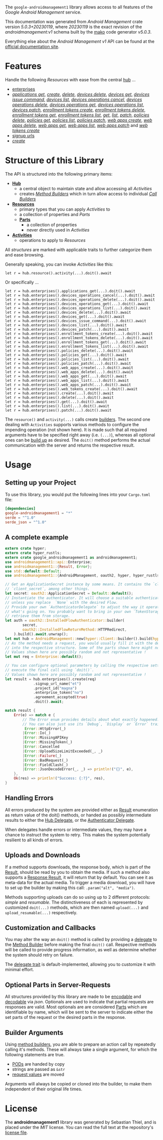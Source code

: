 <!---
DO NOT EDIT !
This file was generated automatically from 'src/generator/templates/api/README.md.mako'
DO NOT EDIT !
-->
The `google-androidmanagement1` library allows access to all features of the *Google Android Management* service.

This documentation was generated from *Android Management* crate version *5.0.3+20230119*, where *20230119* is the exact revision of the *androidmanagement:v1* schema built by the [mako](http://www.makotemplates.org/) code generator *v5.0.3*.

Everything else about the *Android Management* *v1* API can be found at the
[official documentation site](https://developers.google.com/android/management).
# Features

Handle the following *Resources* with ease from the central [hub](https://docs.rs/google-androidmanagement1/5.0.3+20230119/google_androidmanagement1/AndroidManagement) ...

* [enterprises](https://docs.rs/google-androidmanagement1/5.0.3+20230119/google_androidmanagement1/api::Enterprise)
 * [*applications get*](https://docs.rs/google-androidmanagement1/5.0.3+20230119/google_androidmanagement1/api::EnterpriseApplicationGetCall), [*create*](https://docs.rs/google-androidmanagement1/5.0.3+20230119/google_androidmanagement1/api::EnterpriseCreateCall), [*delete*](https://docs.rs/google-androidmanagement1/5.0.3+20230119/google_androidmanagement1/api::EnterpriseDeleteCall), [*devices delete*](https://docs.rs/google-androidmanagement1/5.0.3+20230119/google_androidmanagement1/api::EnterpriseDeviceDeleteCall), [*devices get*](https://docs.rs/google-androidmanagement1/5.0.3+20230119/google_androidmanagement1/api::EnterpriseDeviceGetCall), [*devices issue command*](https://docs.rs/google-androidmanagement1/5.0.3+20230119/google_androidmanagement1/api::EnterpriseDeviceIssueCommandCall), [*devices list*](https://docs.rs/google-androidmanagement1/5.0.3+20230119/google_androidmanagement1/api::EnterpriseDeviceListCall), [*devices operations cancel*](https://docs.rs/google-androidmanagement1/5.0.3+20230119/google_androidmanagement1/api::EnterpriseDeviceOperationCancelCall), [*devices operations delete*](https://docs.rs/google-androidmanagement1/5.0.3+20230119/google_androidmanagement1/api::EnterpriseDeviceOperationDeleteCall), [*devices operations get*](https://docs.rs/google-androidmanagement1/5.0.3+20230119/google_androidmanagement1/api::EnterpriseDeviceOperationGetCall), [*devices operations list*](https://docs.rs/google-androidmanagement1/5.0.3+20230119/google_androidmanagement1/api::EnterpriseDeviceOperationListCall), [*devices patch*](https://docs.rs/google-androidmanagement1/5.0.3+20230119/google_androidmanagement1/api::EnterpriseDevicePatchCall), [*enrollment tokens create*](https://docs.rs/google-androidmanagement1/5.0.3+20230119/google_androidmanagement1/api::EnterpriseEnrollmentTokenCreateCall), [*enrollment tokens delete*](https://docs.rs/google-androidmanagement1/5.0.3+20230119/google_androidmanagement1/api::EnterpriseEnrollmentTokenDeleteCall), [*enrollment tokens get*](https://docs.rs/google-androidmanagement1/5.0.3+20230119/google_androidmanagement1/api::EnterpriseEnrollmentTokenGetCall), [*enrollment tokens list*](https://docs.rs/google-androidmanagement1/5.0.3+20230119/google_androidmanagement1/api::EnterpriseEnrollmentTokenListCall), [*get*](https://docs.rs/google-androidmanagement1/5.0.3+20230119/google_androidmanagement1/api::EnterpriseGetCall), [*list*](https://docs.rs/google-androidmanagement1/5.0.3+20230119/google_androidmanagement1/api::EnterpriseListCall), [*patch*](https://docs.rs/google-androidmanagement1/5.0.3+20230119/google_androidmanagement1/api::EnterprisePatchCall), [*policies delete*](https://docs.rs/google-androidmanagement1/5.0.3+20230119/google_androidmanagement1/api::EnterprisePolicyDeleteCall), [*policies get*](https://docs.rs/google-androidmanagement1/5.0.3+20230119/google_androidmanagement1/api::EnterprisePolicyGetCall), [*policies list*](https://docs.rs/google-androidmanagement1/5.0.3+20230119/google_androidmanagement1/api::EnterprisePolicyListCall), [*policies patch*](https://docs.rs/google-androidmanagement1/5.0.3+20230119/google_androidmanagement1/api::EnterprisePolicyPatchCall), [*web apps create*](https://docs.rs/google-androidmanagement1/5.0.3+20230119/google_androidmanagement1/api::EnterpriseWebAppCreateCall), [*web apps delete*](https://docs.rs/google-androidmanagement1/5.0.3+20230119/google_androidmanagement1/api::EnterpriseWebAppDeleteCall), [*web apps get*](https://docs.rs/google-androidmanagement1/5.0.3+20230119/google_androidmanagement1/api::EnterpriseWebAppGetCall), [*web apps list*](https://docs.rs/google-androidmanagement1/5.0.3+20230119/google_androidmanagement1/api::EnterpriseWebAppListCall), [*web apps patch*](https://docs.rs/google-androidmanagement1/5.0.3+20230119/google_androidmanagement1/api::EnterpriseWebAppPatchCall) and [*web tokens create*](https://docs.rs/google-androidmanagement1/5.0.3+20230119/google_androidmanagement1/api::EnterpriseWebTokenCreateCall)
* [signup urls](https://docs.rs/google-androidmanagement1/5.0.3+20230119/google_androidmanagement1/api::SignupUrl)
 * [*create*](https://docs.rs/google-androidmanagement1/5.0.3+20230119/google_androidmanagement1/api::SignupUrlCreateCall)




# Structure of this Library

The API is structured into the following primary items:

* **[Hub](https://docs.rs/google-androidmanagement1/5.0.3+20230119/google_androidmanagement1/AndroidManagement)**
    * a central object to maintain state and allow accessing all *Activities*
    * creates [*Method Builders*](https://docs.rs/google-androidmanagement1/5.0.3+20230119/google_androidmanagement1/client::MethodsBuilder) which in turn
      allow access to individual [*Call Builders*](https://docs.rs/google-androidmanagement1/5.0.3+20230119/google_androidmanagement1/client::CallBuilder)
* **[Resources](https://docs.rs/google-androidmanagement1/5.0.3+20230119/google_androidmanagement1/client::Resource)**
    * primary types that you can apply *Activities* to
    * a collection of properties and *Parts*
    * **[Parts](https://docs.rs/google-androidmanagement1/5.0.3+20230119/google_androidmanagement1/client::Part)**
        * a collection of properties
        * never directly used in *Activities*
* **[Activities](https://docs.rs/google-androidmanagement1/5.0.3+20230119/google_androidmanagement1/client::CallBuilder)**
    * operations to apply to *Resources*

All *structures* are marked with applicable traits to further categorize them and ease browsing.

Generally speaking, you can invoke *Activities* like this:

```Rust,ignore
let r = hub.resource().activity(...).doit().await
```

Or specifically ...

```ignore
let r = hub.enterprises().applications_get(...).doit().await
let r = hub.enterprises().devices_operations_cancel(...).doit().await
let r = hub.enterprises().devices_operations_delete(...).doit().await
let r = hub.enterprises().devices_operations_get(...).doit().await
let r = hub.enterprises().devices_operations_list(...).doit().await
let r = hub.enterprises().devices_delete(...).doit().await
let r = hub.enterprises().devices_get(...).doit().await
let r = hub.enterprises().devices_issue_command(...).doit().await
let r = hub.enterprises().devices_list(...).doit().await
let r = hub.enterprises().devices_patch(...).doit().await
let r = hub.enterprises().enrollment_tokens_create(...).doit().await
let r = hub.enterprises().enrollment_tokens_delete(...).doit().await
let r = hub.enterprises().enrollment_tokens_get(...).doit().await
let r = hub.enterprises().enrollment_tokens_list(...).doit().await
let r = hub.enterprises().policies_delete(...).doit().await
let r = hub.enterprises().policies_get(...).doit().await
let r = hub.enterprises().policies_list(...).doit().await
let r = hub.enterprises().policies_patch(...).doit().await
let r = hub.enterprises().web_apps_create(...).doit().await
let r = hub.enterprises().web_apps_delete(...).doit().await
let r = hub.enterprises().web_apps_get(...).doit().await
let r = hub.enterprises().web_apps_list(...).doit().await
let r = hub.enterprises().web_apps_patch(...).doit().await
let r = hub.enterprises().web_tokens_create(...).doit().await
let r = hub.enterprises().create(...).doit().await
let r = hub.enterprises().delete(...).doit().await
let r = hub.enterprises().get(...).doit().await
let r = hub.enterprises().list(...).doit().await
let r = hub.enterprises().patch(...).doit().await
```

The `resource()` and `activity(...)` calls create [builders][builder-pattern]. The second one dealing with `Activities`
supports various methods to configure the impending operation (not shown here). It is made such that all required arguments have to be
specified right away (i.e. `(...)`), whereas all optional ones can be [build up][builder-pattern] as desired.
The `doit()` method performs the actual communication with the server and returns the respective result.

# Usage

## Setting up your Project

To use this library, you would put the following lines into your `Cargo.toml` file:

```toml
[dependencies]
google-androidmanagement1 = "*"
serde = "^1.0"
serde_json = "^1.0"
```

## A complete example

```Rust
extern crate hyper;
extern crate hyper_rustls;
extern crate google_androidmanagement1 as androidmanagement1;
use androidmanagement1::api::Enterprise;
use androidmanagement1::{Result, Error};
use std::default::Default;
use androidmanagement1::{AndroidManagement, oauth2, hyper, hyper_rustls, chrono, FieldMask};

// Get an ApplicationSecret instance by some means. It contains the `client_id` and
// `client_secret`, among other things.
let secret: oauth2::ApplicationSecret = Default::default();
// Instantiate the authenticator. It will choose a suitable authentication flow for you,
// unless you replace  `None` with the desired Flow.
// Provide your own `AuthenticatorDelegate` to adjust the way it operates and get feedback about
// what's going on. You probably want to bring in your own `TokenStorage` to persist tokens and
// retrieve them from storage.
let auth = oauth2::InstalledFlowAuthenticator::builder(
        secret,
        oauth2::InstalledFlowReturnMethod::HTTPRedirect,
    ).build().await.unwrap();
let mut hub = AndroidManagement::new(hyper::Client::builder().build(hyper_rustls::HttpsConnectorBuilder::new().with_native_roots().https_or_http().enable_http1().build()), auth);
// As the method needs a request, you would usually fill it with the desired information
// into the respective structure. Some of the parts shown here might not be applicable !
// Values shown here are possibly random and not representative !
let mut req = Enterprise::default();

// You can configure optional parameters by calling the respective setters at will, and
// execute the final call using `doit()`.
// Values shown here are possibly random and not representative !
let result = hub.enterprises().create(req)
             .signup_url_name("et")
             .project_id("magna")
             .enterprise_token("no")
             .agreement_accepted(true)
             .doit().await;

match result {
    Err(e) => match e {
        // The Error enum provides details about what exactly happened.
        // You can also just use its `Debug`, `Display` or `Error` traits
         Error::HttpError(_)
        |Error::Io(_)
        |Error::MissingAPIKey
        |Error::MissingToken(_)
        |Error::Cancelled
        |Error::UploadSizeLimitExceeded(_, _)
        |Error::Failure(_)
        |Error::BadRequest(_)
        |Error::FieldClash(_)
        |Error::JsonDecodeError(_, _) => println!("{}", e),
    },
    Ok(res) => println!("Success: {:?}", res),
}

```
## Handling Errors

All errors produced by the system are provided either as [Result](https://docs.rs/google-androidmanagement1/5.0.3+20230119/google_androidmanagement1/client::Result) enumeration as return value of
the doit() methods, or handed as possibly intermediate results to either the
[Hub Delegate](https://docs.rs/google-androidmanagement1/5.0.3+20230119/google_androidmanagement1/client::Delegate), or the [Authenticator Delegate](https://docs.rs/yup-oauth2/*/yup_oauth2/trait.AuthenticatorDelegate.html).

When delegates handle errors or intermediate values, they may have a chance to instruct the system to retry. This
makes the system potentially resilient to all kinds of errors.

## Uploads and Downloads
If a method supports downloads, the response body, which is part of the [Result](https://docs.rs/google-androidmanagement1/5.0.3+20230119/google_androidmanagement1/client::Result), should be
read by you to obtain the media.
If such a method also supports a [Response Result](https://docs.rs/google-androidmanagement1/5.0.3+20230119/google_androidmanagement1/client::ResponseResult), it will return that by default.
You can see it as meta-data for the actual media. To trigger a media download, you will have to set up the builder by making
this call: `.param("alt", "media")`.

Methods supporting uploads can do so using up to 2 different protocols:
*simple* and *resumable*. The distinctiveness of each is represented by customized
`doit(...)` methods, which are then named `upload(...)` and `upload_resumable(...)` respectively.

## Customization and Callbacks

You may alter the way an `doit()` method is called by providing a [delegate](https://docs.rs/google-androidmanagement1/5.0.3+20230119/google_androidmanagement1/client::Delegate) to the
[Method Builder](https://docs.rs/google-androidmanagement1/5.0.3+20230119/google_androidmanagement1/client::CallBuilder) before making the final `doit()` call.
Respective methods will be called to provide progress information, as well as determine whether the system should
retry on failure.

The [delegate trait](https://docs.rs/google-androidmanagement1/5.0.3+20230119/google_androidmanagement1/client::Delegate) is default-implemented, allowing you to customize it with minimal effort.

## Optional Parts in Server-Requests

All structures provided by this library are made to be [encodable](https://docs.rs/google-androidmanagement1/5.0.3+20230119/google_androidmanagement1/client::RequestValue) and
[decodable](https://docs.rs/google-androidmanagement1/5.0.3+20230119/google_androidmanagement1/client::ResponseResult) via *json*. Optionals are used to indicate that partial requests are responses
are valid.
Most optionals are are considered [Parts](https://docs.rs/google-androidmanagement1/5.0.3+20230119/google_androidmanagement1/client::Part) which are identifiable by name, which will be sent to
the server to indicate either the set parts of the request or the desired parts in the response.

## Builder Arguments

Using [method builders](https://docs.rs/google-androidmanagement1/5.0.3+20230119/google_androidmanagement1/client::CallBuilder), you are able to prepare an action call by repeatedly calling it's methods.
These will always take a single argument, for which the following statements are true.

* [PODs][wiki-pod] are handed by copy
* strings are passed as `&str`
* [request values](https://docs.rs/google-androidmanagement1/5.0.3+20230119/google_androidmanagement1/client::RequestValue) are moved

Arguments will always be copied or cloned into the builder, to make them independent of their original life times.

[wiki-pod]: http://en.wikipedia.org/wiki/Plain_old_data_structure
[builder-pattern]: http://en.wikipedia.org/wiki/Builder_pattern
[google-go-api]: https://github.com/google/google-api-go-client

# License
The **androidmanagement1** library was generated by Sebastian Thiel, and is placed
under the *MIT* license.
You can read the full text at the repository's [license file][repo-license].

[repo-license]: https://github.com/Byron/google-apis-rsblob/main/LICENSE.md

